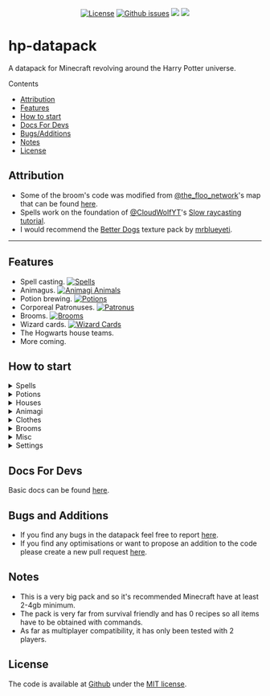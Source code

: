 <p align="center">
<a href="https://github.com/lemonhandgrenade/hp-datapack/license"><img src="https://img.shields.io/badge/license-MIT-blue.svg" alt="License"></a>
<a href="https://github.com/lemonhandgrenade/hp-datapack/issues"><img src="https://img.shields.io/github/issues/lemonhandgrenade/hp-datapack" alt="Github issues"></a>
<a href=""><img src="https://img.shields.io/badge/files-4736-ff69b4"></a>
<a href=""><img src="https://img.shields.io/badge/total%20lines-36452-blueviolet"></a>
</p>

# hp-datapack
A datapack for Minecraft revolving around the Harry Potter universe.

Contents
- [Attribution](#attribution)
- [Features](#features)
- [How to start](#how-to-start)
- [Docs For Devs](#docs-for-devs)
- [Bugs/Additions](#bugs-and-additions)
- [Notes](#notes)
- [License](#license)

## Attribution
- Some of the broom's code was modified from [@the_floo_network][floo]'s map that can be found [here][floomap].
- Spells work on the foundation of [@CloudWolfYT][cloudwolf]'s [Slow raycasting tutorial][cloudwolfvid].
- I would recommend the [Better Dogs][betterdogslink] texture pack by [mrblueyeti][mrblueyeti].

---

## Features
- Spell casting. [![Spells](https://img.shields.io/badge/Spells-224-2ea44f)](https://github.com/lemonhandgrenade/hp-datapack/tree/main/data/hp/functions/spells "Spells IDs")
- Animagus. [![Animagi Animals](https://img.shields.io/badge/Animagi_Animals-54-2ea44f)](https://github.com/lemonhandgrenade/hp-datapack/tree/main/data/hp/functions/animagus "Animagus IDs")
- Potion brewing. [![Potions](https://img.shields.io/badge/Potions-8-2ea44f)](https://github.com/lemonhandgrenade/hp-datapack/tree/main/data/hp/functions/potions "Potions IDs")
- Corporeal Patronuses. [![Patronus](https://img.shields.io/badge/Patronuses-4-2ea44f)](https://github.com/lemonhandgrenade/hp-datapack/tree/main/data/hp/functions/spells/_entities/patronus "Patronus IDs")
- Brooms. [![Brooms](https://img.shields.io/badge/Brooms-29-2ea44f)](https://github.com/lemonhandgrenade/hp-datapack/tree/main/data/hp/functions/broom)
- Wizard cards. [![Wizard Cards](https://img.shields.io/badge/Wizard%20Cards-135-2ea44f)](https://github.com/lemonhandgrenade/hp-datapack/tree/main/data/hp/functions/broom)
- The Hogwarts house teams.
- More coming.


## How to start
<details><summary>Spells</summary><p>

### Getting a wand.
You can use the command `/function hp:items/wand/(wood type)/(wood type)_(core type)` to obtain a wand.  
Currently there is no survival way to obtain a wand though this will be changed in future updates.  

### Binding spells
As there's no way to select spells conveniently so you'll have to use the commands:  
- `scoreboard players set @s spell1 (Spell ID)`  
- `scoreboard players set @s spell2 (Spell ID)`  
- `scoreboard players set @s spell3 (Spell ID)`  
- `scoreboard players set @s spell4 (Spell ID)`  

Spell IDs can be found [here](https://github.com/lemonhandgrenade/hp-datapack/tree/main/data/hp/functions/spells).

### Selecting spells
To select a spell you must have a wand in your main hand.  
Spells can be cycled by dropping the wand. (Note. Looking directly down will drop the wand normally instead of swapping spells)  
Dropping normally will swap between spells 1 and 2  
Whilst sneaking and dropping cycles between spells 3 and 4  

### Using spells
Spells can be used by switching the wand to the offhand.  
It should also be known some spells have alternate ways of casting.  
To cast them you must sneak while swapping the wand to the offhand.  

---

</p></details>

<details><summary>Potions</summary><p>

### Starting equipment
To start brewing spells you'll need the right equipment listed below.  
- Cauldron `/function hp:items/equipment/cauldron`  
- Mortar and pestle `/function hp:items/equipment/mortar_and_pestle`  
- Scales (Optional) `/function hp:items/equipment/(brass or gold)_scales`  

### Brewing
Potions can be brewed rather simply.  
For instance here's the recipe to the Cure for Boils:
- [ ] Place 6 snake fangs into the mortar and pestle.
- [ ] Take the ground snake fangs and place them back into the mortar and pestle.
- [ ] Place 4 standard measures of powdered snake fangs into the cauldron.
- [ ] Click on the burner of the cauldron to increase the heat.
- [ ] Place 4 Horned slugs in the cauldron.
- [ ] Place 2 measures of porcupine quills into cauldron.
- [ ] Then place a glass phial into the cauldron to complete the potion.

---

</p></details>

<details><summary>Houses</summary><p>

### Assinging a house
There are now two ways to get sorted  
Either by the sorting hat:  
- `/function hp:items/clothes/head/sorting_hat`
- Place the sorting hat on your head slot.
- Complete the quiz in chat.

Or by commands:
- `/function hp:admin/house/gryffindor`
- `/function hp:admin/house/slytherin`
- `/function hp:admin/house/ravenclaw`
- `/function hp:admin/house/hufflepuff`

---

</p></details>

<details><summary>Animagi</summary><p>

### Becoming an animagi
Currently the only way to become an animagi is to add the tag animagi:
- `function hp:admin/animagus/become_animagus`  
or
- `tag @s add animagus`

### Animagi effects
You will now have the ability to use the command `/trigger morph`  
This will transform you into your animagi form.  
Different forms have different abilities and are listed below:
- Beetles
  - Higher jump
  - Glide falling
- Birds (Butterflies included)
  - Flight
- Cats
  - Speed
  - Higher jump
  - No fall damage
- Dogs
  - Speed
  - Strength (Wolf has higher strength)
- Frogs
  - Higher jump
  - No fall damage
- Rabbits
  - Higher jump
- Rats
  - Speed
  - No fall damage

### Choosing an animagi
Usually your animagus form is chosen randomly thought they can be selected.  
To set your animagi use the command `/scoreboard players set @s animagusID (Animagus ID)`  
A list of animagus IDs can be found [here](https://github.com/lemonhandgrenade/hp-datapack/tree/main/data/hp/functions/animagus).

---

</p></details>

<details><summary>Clothes</summary><p>

### Hats
- Sorting hat: `/function hp:items/clothes/head/sorting_hat`
- Top hat: `/function hp:items/clothes/head/top_hat`

---

</p></details>

<details><summary>Brooms</summary><p>

### Getting a broom
Brooms can be obtained with the command `/function hp:items/broom/(Broom Type)`  

### Riding a broom
You can place the broom by dropping it onto an open floor (At least 3x3)  
You can then mount the broom as if it were a saddled pig (Because it is)  
The speed of the broom is controlled by which inventory slot you're on:
- 1: Inactive.
- 2-9: Increasing in speed.

### Recollecting your broom
To pick your broom back up you need to sneak next to it.

---

</p></details>

<details><summary>Misc</summary><p>

### Packages
Packages can be made by dropping any items (Up to 5) onto the floor with a piece of paper.  
They can also be named by having one of those items be a named name tag.  

### Money
Money currently has no value though can be obtained through the commands listed below:
- Galleon `/function hp:items/money/galleon`
- Leprechaun Galleon `/function hp:items/money/galleon_leprechaun`
- Sickle `/function hp:items/money/sickle`
- Leprechaun Sickle `/function hp:items/money/sickle_leprechaun`
- Knut `/function hp:items/money/knut`
- Leprechaun Knut `/function hp:items/money/knut_leprechaun`

### Shopping lists
The shopping lists are the items students needed each year in Hogwarts.  
You can get them with the following commands:
- Year1 `function hp:items/shopping_list/year1`
- Year2 `function hp:items/shopping_list/year2`
- Year3 `function hp:items/shopping_list/year3`
- Year4 `function hp:items/shopping_list/year4`
- Year5 `function hp:items/shopping_list/year5`
- Year6 `function hp:items/shopping_list/year6`
- Year7 `function hp:items/shopping_list/year7`

---

</p></details>

<details><summary>Settings</summary><p>

## Settings

Settings can be accessed in the `settings` scoreboard  
True and false are represented as 1 and 0 respectively  

- `charmsBreakBlocks`: This will change whether charms can destroy blocks, eg. Whether the Gouging spell breaks stone into cobblestone.
- `charmsBreakConnected`: This changes whether charms can break connected blocks from the initial, eg. Whether Finestra breaks all glass in the pane.
- `easySortingHat`: This changes whether the sorting hat's questions are colored representing what house they benefit.
- `playerInfo`: Changes whether a player has access to their stats from `/trigger injuries` and `/trigger player`.  
- `repairParticles`: If this is set to 1, blocks that are repairable with the mending charm will have particles around it.
- `resourcepackMobs`: This changes whether spawned mobs should use a resourcepack item vs a regular in game item.
- `respawnWerewolf`: When disabled players who die as werewolves respawn no longer as werewolves.
- `toolEntityParticles`: Shows particles above tools indicating where to pick them up.

---

</p></details>

## Docs For Devs
Basic docs can be found [here](https://github.com/lemonhandgrenade/hp-datapack/tree/main/docs).

## Bugs and Additions
- If you find any bugs in the datapack feel free to report [here][issue].
- If you find any optimisations or want to propose an addition to the code please create a new pull request [here][pull].

## Notes
- This is a very big pack and so it's recommended Minecraft have at least 2-4gb minimum.
- The pack is very far from survival friendly and has 0 recipes so all items have to be obtained with commands.
- As far as multiplayer compatibility, it has only been tested with 2 players.

## License
The code is available at [Github][home] under the [MIT license][license].


[floomap]: https://www.planetminecraft.com/project/harry-potter-adventure-map-3347878
[floo]: https://www.planetminecraft.com/member/the_floo_network
[cloudwolfvid]: https://www.youtube.com/watch?v=peRO138IgCA
[cloudwolf]: https://github.com/CloudWolfYT
[betterdogslink]: https://www.curseforge.com/minecraft/texture-packs/better-dogs
[mrblueyeti]: https://www.curseforge.com/members/mrblueyeti/projects
[home]: https://github.com/lemonhandgrenade/hp-datapack
[issue]: https://github.com/lemonhandgrenade/hp-datapack/issues
[license]: http://revolunet.mit-license.org
[license-image]: https://img.shields.io/badge/license-MIT-blue.svg
[pull]: https://github.com/lemonhandgrenade/hp-datapack/pulls